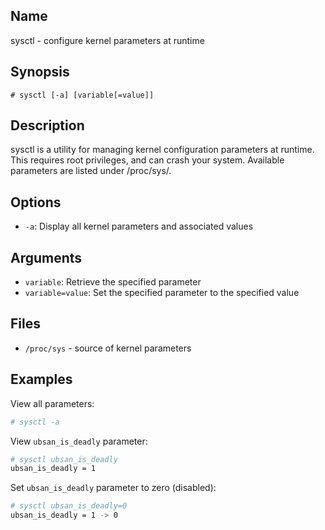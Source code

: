 ## Name

sysctl - configure kernel parameters at runtime

## Synopsis

```**sh
# sysctl [-a] [variable[=value]]
```

## Description

sysctl is a utility for managing kernel configuration parameters at runtime.
This requires root privileges, and can crash your system.
Available parameters are listed under /proc/sys/.

## Options

* `-a`: Display all kernel parameters and associated values

## Arguments

* `variable`: Retrieve the specified parameter
* `variable=value`: Set the specified parameter to the specified value

## Files

* `/proc/sys` - source of kernel parameters

## Examples

View all parameters:

```sh
# sysctl -a
```

View `ubsan_is_deadly` parameter:

```sh
# sysctl ubsan_is_deadly
ubsan_is_deadly = 1
```

Set `ubsan_is_deadly` parameter to zero (disabled):

```sh
# sysctl ubsan_is_deadly=0
ubsan_is_deadly = 1 -> 0
```
